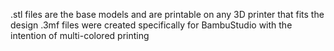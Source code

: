 .stl files are the base models and are printable on any 3D printer that fits the design
.3mf files were created specifically for BambuStudio with the intention of multi-colored printing
